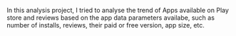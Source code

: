 In this analysis project, I tried to analyse the trend of Apps available on Play store and reviews based on the app data parameters availabe, such as number of installs, reviews, 
their paid or free version, app size, etc.

